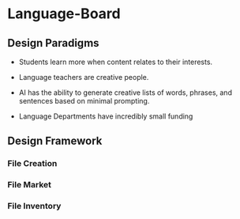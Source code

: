 # Language-Board

## Design Paradigms

<ul>
    <li><p>Students learn more when content relates to their interests.</p></li>
    <li><p>Language teachers are creative people.</p></li>
    <li><p>AI has the ability to generate creative lists of words, phrases, and sentences based on minimal prompting.</p></li>
    <li><p>Language Departments have incredibly small funding</p></li>
</ul>


## Design Framework

### File Creation
### File Market
### File Inventory
